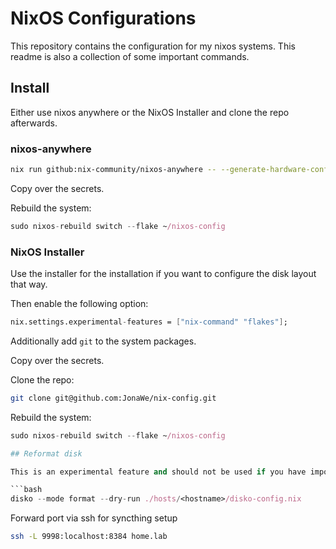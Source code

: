 # NixOS Configurations

This repository contains the configuration for my nixos systems. This readme is also a collection of some important commands.

## Install

Either use nixos anywhere or the NixOS Installer and clone the repo afterwards.

### nixos-anywhere

```bash
nix run github:nix-community/nixos-anywhere -- --generate-hardware-config nixos-generate-config ./hosts/<hostname>/hardware-configuration.nix --flake .#<hostname> --target-host root@<ip address>
```

Copy over the secrets.

Rebuild the system:

```nix
sudo nixos-rebuild switch --flake ~/nixos-config
```

### NixOS Installer

Use the installer for the installation if you want to configure the disk layout that way.

Then enable the following option:

```nix
nix.settings.experimental-features = ["nix-command" "flakes"];
```

Additionally add `git` to the system packages.

Copy over the secrets.

Clone the repo:

```bash
git clone git@github.com:JonaWe/nix-config.git
```

Rebuild the system:

```nix
sudo nixos-rebuild switch --flake ~/nixos-config

## Reformat disk

This is an experimental feature and should not be used if you have important data on your drive.

```bash
disko --mode format --dry-run ./hosts/<hostname>/disko-config.nix

```

Forward port via ssh for syncthing setup

```bash
ssh -L 9998:localhost:8384 home.lab
```

